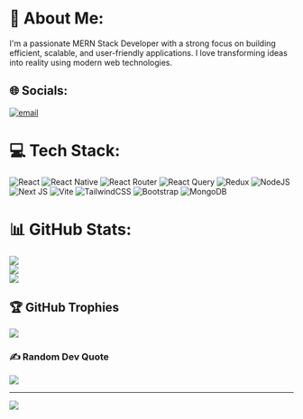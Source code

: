 # 💫 About Me:
I'm a passionate MERN Stack Developer with a strong focus on building efficient, scalable, and user-friendly applications. I love transforming ideas into reality using modern web technologies.


## 🌐 Socials:
[![email](https://img.shields.io/badge/Email-D14836?logo=gmail&logoColor=white)](mailto:fshahriyar393@gmail.com) 

# 💻 Tech Stack:
![React](https://img.shields.io/badge/react-%2320232a.svg?style=for-the-badge&logo=react&logoColor=%2361DAFB) ![React Native](https://img.shields.io/badge/react_native-%2320232a.svg?style=for-the-badge&logo=react&logoColor=%2361DAFB) ![React Router](https://img.shields.io/badge/React_Router-CA4245?style=for-the-badge&logo=react-router&logoColor=white) ![React Query](https://img.shields.io/badge/-React%20Query-FF4154?style=for-the-badge&logo=react%20query&logoColor=white) ![Redux](https://img.shields.io/badge/redux-%23593d88.svg?style=for-the-badge&logo=redux&logoColor=white) ![NodeJS](https://img.shields.io/badge/node.js-6DA55F?style=for-the-badge&logo=node.js&logoColor=white) ![Next JS](https://img.shields.io/badge/Next-black?style=for-the-badge&logo=next.js&logoColor=white) ![Vite](https://img.shields.io/badge/vite-%23646CFF.svg?style=for-the-badge&logo=vite&logoColor=white) ![TailwindCSS](https://img.shields.io/badge/tailwindcss-%2338B2AC.svg?style=for-the-badge&logo=tailwind-css&logoColor=white) ![Bootstrap](https://img.shields.io/badge/bootstrap-%238511FA.svg?style=for-the-badge&logo=bootstrap&logoColor=white) ![MongoDB](https://img.shields.io/badge/MongoDB-%234ea94b.svg?style=for-the-badge&logo=mongodb&logoColor=white)
# 📊 GitHub Stats:
![](https://github-readme-stats.vercel.app/api?username=fahimshahriyarmugdho001&theme=dark&hide_border=false&include_all_commits=false&count_private=false)<br/>
![](https://github-readme-streak-stats.herokuapp.com/?user=fahimshahriyarmugdho001&theme=dark&hide_border=false)<br/>
![](https://github-readme-stats.vercel.app/api/top-langs/?username=fahimshahriyarmugdho001&theme=dark&hide_border=false&include_all_commits=false&count_private=false&layout=compact)

## 🏆 GitHub Trophies
![](https://github-profile-trophy.vercel.app/?username=fahimshahriyarmugdho001&theme=radical&no-frame=false&no-bg=true&margin-w=4)

### ✍️ Random Dev Quote
![](https://quotes-github-readme.vercel.app/api?type=horizontal&theme=radical)

---
[![](https://visitcount.itsvg.in/api?id=fahimshahriyarmugdho001&icon=0&color=0)](https://visitcount.itsvg.in)

<!-- Proudly created with GPRM ( https://gprm.itsvg.in ) -->
